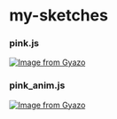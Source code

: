 # my-sketches
 
 ### pink.js
 [![Image from Gyazo](https://i.gyazo.com/75b5877c19010477004e16e4ad42677a.png)](https://gyazo.com/75b5877c19010477004e16e4ad42677a)
 
 ### pink_anim.js
[![Image from Gyazo](https://i.gyazo.com/db6fa0a1fb4ce8409da06eb42cea4a9a.gif)](https://gyazo.com/db6fa0a1fb4ce8409da06eb42cea4a9a)
